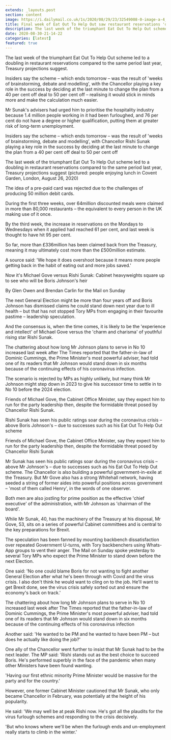 ```yaml
---
extends: _layouts.post
section: content
image: https://i.dailymail.co.uk/1s/2020/08/29/23/32549008-0-image-a-4_1598740761020.jpg 
title: Final week of Eat Out To Help Out saw restaurant reservations 'double compared to last year' 
description: The last week of the triumphant Eat Out To Help Out scheme led to a doubling in restaurant reservations compared to the same period last year, Treasury projections suggest. 
date: 2020-08-30-21-14-22 
categories: [latest] 
featured: true 
--- 
```

The last week of the triumphant Eat Out To Help Out scheme led to a doubling in restaurant reservations compared to the same period last year, Treasury projections suggest.

Insiders say the scheme – which ends tomorrow – was the result of 'weeks of brainstorming, debate and modelling', with the Chancellor playing a key role in the success by deciding at the last minute to change the plan from a 40 per cent off deal to 50 per cent off – realising it would stick in minds more and make the calculation much easier.

Mr Sunak's advisers had urged him to prioritise the hospitality industry because 1.4 million people working in it had been furloughed, and 76 per cent do not have a degree or higher qualification, putting them at greater risk of long-term unemployment.

Insiders say the scheme – which ends tomorrow – was the result of 'weeks of brainstorming, debate and modelling', with Chancellor Rishi Sunak playing a key role in the success by deciding at the last minute to change the plan from a 40 per cent off deal to 50 per cent off

The last week of the triumphant Eat Out To Help Out scheme led to a doubling in restaurant reservations compared to the same period last year, Treasury projections suggest (pictured: people enjoying lunch in Covent Garden, London, August 26, 2020)

The idea of a pre-paid card was rejected due to the challenges of producing 50 million debit cards.

During the first three weeks, over 64million discounted meals were claimed in more than 80,000 restaurants – the equivalent to every person in the UK making use of it once.

By the third week, the increase in reservations on the Mondays to Wednesdays when it applied had reached 61 per cent, and last week is thought to have hit 95 per cent.

So far, more than £336million has been claimed back from the Treasury, meaning it may ultimately cost more than the £500million estimate.

A source said: 'We hope it does overshoot because it means more people getting back in the habit of eating out and more jobs saved.'

Now it's Michael Gove versus Rishi Sunak: Cabinet heavyweights square up to see who will be Boris Johnson's heir

By Glen Owen and Brendan Carlin for the Mail on Sunday

The next General Election might be more than four years off and Boris Johnson has dismissed claims he could stand down next year due to ill health – but that has not stopped Tory MPs from engaging in their favourite pastime – leadership speculation.

And the consensus is, when the time comes, it is likely to be the 'experience and intellect' of Michael Gove versus the 'charm and charisma' of youthful rising star Rishi Sunak.

The chattering about how long Mr Johnson plans to serve in No 10 increased last week after The Times reported that the father-in-law of Dominic Cummings, the Prime Minister's most powerful adviser, had told one of its readers that Mr Johnson would stand down in six months because of the continuing effects of his coronavirus infection.

The scenario is rejected by MPs as highly unlikely, but many think Mr Johnson might step down in 2023 to give his successor time to settle in to No 10 before the 2024 election.

Friends of Michael Gove, the Cabinet Office Minister, say they expect him to run for the party leadership then, despite the formidable threat posed by Chancellor Rishi Sunak.

Rishi Sunak has seen his public ratings soar during the coronavirus crisis – above Boris Johnson's – due to successes such as his Eat Out To Help Out scheme

Friends of Michael Gove, the Cabinet Office Minister, say they expect him to run for the party leadership then, despite the formidable threat posed by Chancellor Rishi Sunak

Mr Sunak has seen his public ratings soar during the coronavirus crisis – above Mr Johnson's – due to successes such as his Eat Out To Help Out scheme. The Chancellor is also building a powerful government-in-exile at the Treasury. But Mr Gove also has a strong Whitehall network, having seeded a string of former aides into powerful positions across government – 'most of them called Henry', in the words of one observer.

Both men are also jostling for prime position as the effective 'chief executive' of the administration, with Mr Johnson as 'chairman of the board'.

While Mr Sunak, 40, has the machinery of the Treasury at his disposal, Mr Gove, 53, sits on a series of powerful Cabinet committees and is central to the key preparations for Brexit.

The speculation has been fanned by mounting backbench dissatisfaction over repeated Government U-turns, with Tory backbenchers using Whats-App groups to vent their anger. The Mail on Sunday spoke yesterday to several Tory MPs who expect the Prime Minister to stand down before the next Election.

One said: 'No one could blame Boris for not wanting to fight another General Election after what he's been through with Covid and the virus crisis. I also don't think he would want to cling on to the job. He'll want to get Brexit done, see the virus crisis safely sorted out and ensure the economy's back on track.'

The chattering about how long Mr Johnson plans to serve in No 10 increased last week after The Times reported that the father-in-law of Dominic Cummings, the Prime Minister's most powerful adviser, had told one of its readers that Mr Johnson would stand down in six months because of the continuing effects of his coronavirus infection

Another said: 'He wanted to be PM and he wanted to have been PM – but does he actually like doing the job?'

One ally of the Chancellor went further to insist that Mr Sunak had to be the next leader. The MP said: 'Rishi stands out as the best choice to succeed Boris. He's performed superbly in the face of the pandemic when many other Ministers have been found wanting.

'Having our first ethnic minority Prime Minister would be massive for the party and for the country.'

However, one former Cabinet Minister cautioned that Mr Sunak, who only became Chancellor in February, was potentially at the height of his popularity.

He said: 'We may well be at peak Rishi now. He's got all the plaudits for the virus furlough schemes and responding to the crisis decisively.

'But who knows where we'll be when the furlough ends and un-employment really starts to climb in the winter.'

